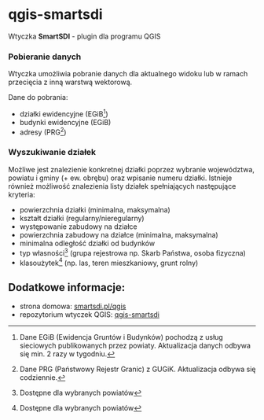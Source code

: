 # qgis-smartsdi
Wtyczka **SmartSDI** - plugin dla programu QGIS

### Pobieranie danych
Wtyczka umożliwia pobranie danych dla aktualnego widoku lub w ramach przecięcia z inną warstwą wektorową.

Dane do pobrania:
- działki ewidencyjne (EGiB[^1])
- budynki ewidencyjne (EGiB)
- adresy (PRG[^2])
[^1]:Dane EGiB (Ewidencja Gruntów i Budynków) pochodzą z usług sieciowych publikowanych przez powiaty. Aktualizacja danych odbywa się min. 2 razy w tygodniu.
[^2]:Dane PRG (Państwowy Rejestr Granic) z GUGiK. Aktualizacja odbywa się codziennie.

### Wyszukiwanie działek
Możliwe jest znalezienie konkretnej działki poprzez wybranie województwa, powiatu i gminy (+ ew. obrębu) oraz wpisanie numeru działki.
Istnieje również możliwość znalezienia listy działek spełniających następujące kryteria:
- powierzchnia działki (minimalna, maksymalna)
- kształt działki (regularny/nieregularny)
- występowanie zabudowy na działce
- powierzchnia zabudowy na działce (minimalna, maksymalna)
- minimalna odległość działki od budynków
- typ własności[^3] (grupa rejestrowa np. Skarb Państwa, osoba fizyczna)
- klasoużytek[^3] (np. las, teren mieszkaniowy, grunt rolny)
[^3]:Dostępne dla wybranych powiatów

## Dodatkowe informacje:
- strona domowa: [smartsdi.pl/qgis](https://smartsdi.pl/qgis/)
- repozytorium wtyczek QGIS: [qgis-smartsdi](https://plugins.qgis.org/plugins/qgis-smartsdi/)

